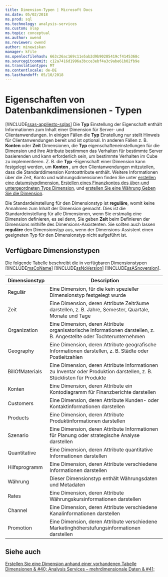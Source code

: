 ```yaml
---
title: Dimension-Typen | Microsoft Docs
ms.date: 05/02/2018
ms.prod: sql
ms.technology: analysis-services
ms.custom: olap
ms.topic: conceptual
ms.author: owend
ms.reviewer: owend
author: minewiskan
manager: kfile
ms.openlocfilehash: 663c26ac169c11e5ab2d9b90285419cf4145368c
ms.sourcegitcommit: c12a7416d1996a3bcce3ebf4a3c9abe61b02fb9e
ms.translationtype: MT
ms.contentlocale: de-DE
ms.lasthandoff: 05/10/2018
---
```

# <a name="database-dimension-properties---types"></a>Eigenschaften von Datenbankdimensionen - Typen
[!INCLUDE[ssas-appliesto-sqlas](../../includes/ssas-appliesto-sqlas.md)]
  Die **Typ** Einstellung der Eigenschaft enthält Informationen zum Inhalt einer Dimension für Server- und Clientanwendungen. In einigen Fällen die **Typ** Einstellung nur stellt Hinweis für Clientanwendungen bereit und ist optional. In anderen Fällen z. B. **Konten** oder **Zeit** Dimensionen, die **Typ** eigenschafteneinstellungen für die Dimension und ihre Attribute bestimmen das Verhalten für bestimmte Server basierenden und kann erforderlich sein, um bestimmte Verhalten im Cube zu implementieren. Z. B. die **Typ** -Eigenschaft einer Dimension kann festgelegt werden, um **Konten** , um den Clientanwendungen mitzuteilen, dass die Standarddimension Kontoattribute enthält. Weitere Informationen über die Zeit, Konto und währungsdimensionen finden Sie unter [erstellen eine datumstypdimension](../../analysis-services/multidimensional-models/database-dimensions-create-a-date-type-dimension.md), [Erstellen eines Finanzkontos des über-und untergeordneten Typs Dimension](../../analysis-services/multidimensional-models/database-dimensions-finance-account-of-parent-child-type.md), und [erstellen Sie eine Währung Geben Sie die Dimension](../../analysis-services/multidimensional-models/database-dimensions-create-a-currency-type-dimension.md).  
  
 Die Standardeinstellung für den Dimensionstyp ist **reguläre**, womit keine Annahmen zum Inhalt der Dimension gemacht. Dies ist die Standardeinstellung für alle Dimensionen, wenn Sie erstmalig eine Dimension definieren, es sei denn, Sie geben **Zeit** beim Definieren der Dimensions mithilfe des Dimensions-Assistenten. Sie sollten auch lassen **reguläre** den Dimensionstyp aus, wenn der Dimensions-Assistent einen geeigneten Typ für den Dimensionstyp nicht aufgeführt ist.  
  
## <a name="available-dimension-types"></a>Verfügbare Dimensionstypen  
 Die folgende Tabelle beschreibt die in verfügbaren Dimensionstypen [!INCLUDE[msCoName](../../includes/msconame-md.md)] [!INCLUDE[ssNoVersion](../../includes/ssnoversion-md.md)] [!INCLUDE[ssASnoversion](../../includes/ssasnoversion-md.md)].  
  
|Dimensionstyp|Description|  
|--------------------|-----------------|  
|Regulär|Eine Dimension, für die kein spezieller Dimensionstyp festgelegt wurde|  
|Zeit|Eine Dimension, deren Attribute Zeiträume darstellen, z. B. Jahre, Semester, Quartale, Monate und Tage|  
|Organization|Eine Dimension, deren Attribute organisatorische Informationen darstellen, z. B. Angestellte oder Tochterunternehmen|  
|Geography|Eine Dimension, deren Attribute geografische Informationen darstellen, z. B. Städte oder Postleitzahlen|  
|BillOfMaterials|Eine Dimension, deren Attribute Informationen zu Inventar oder Produktion darstellen, z. B. Stücklisten für Produkte|  
|Konten|Eine Dimension, deren Attribute ein Kontodiagramm für Finanzberichte darstellen|  
|Customers|Eine Dimension, deren Attribute Kunden- oder Kontaktinformationen darstellen|  
|Products|Eine Dimension, deren Attribute Produktinformationen darstellen|  
|Szenario|Eine Dimension, deren Attribute Informationen für Planung oder strategische Analyse darstellen|  
|Quantitative|Eine Dimension, deren Attribute quantitative Informationen darstellen|  
|Hilfsprogramm|Eine Dimension, deren Attribute verschiedene Informationen darstellen|  
|Währung|Dieser Dimensionstyp enthält Währungsdaten und Metadaten|  
|Rates|Eine Dimension, deren Attribute Währungskursinformationen darstellen|  
|Channel|Eine Dimension, deren Attribute verschiedene Kanalinformationen darstellen|  
|Promotion|Eine Dimension, deren Attribute verschiedene Marketinghöherstufungsinformationen darstellen|  
  
## <a name="see-also"></a>Siehe auch  
 [Erstellen Sie eine Dimension anhand einer vorhandenen Tabelle](../../analysis-services/multidimensional-models/create-a-dimension-by-using-an-existing-table.md)   
 [Dimensionen & #40; Analysis Services – mehrdimensionale Daten & #41;](../../analysis-services/multidimensional-models-olap-logical-dimension-objects/dimensions-analysis-services-multidimensional-data.md)  
  
  
